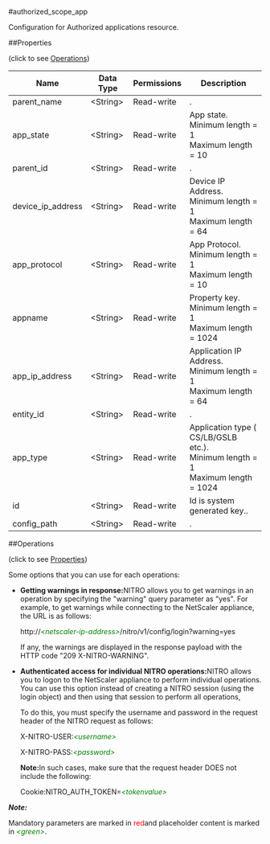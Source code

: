 #authorized_scope_app

Configuration for Authorized applications resource.


##Properties 
<span>(click to see [Operations](#opera))</span>


<table><thead><tr><th>Name</th><th>Data Type</th><th>Permissions</th><th>Description</th></tr></thead><tbody><tr><td>parent_name</td><td>&lt;String></td><td>Read-write</td><td>.</td></tr><tr><td>app_state</td><td>&lt;String></td><td>Read-write</td><td>App state.<br>Minimum length = 1<br>Maximum length = 10</td></tr><tr><td>parent_id</td><td>&lt;String></td><td>Read-write</td><td>.</td></tr><tr><td>device_ip_address</td><td>&lt;String></td><td>Read-write</td><td>Device IP Address.<br>Minimum length = 1<br>Maximum length = 64</td></tr><tr><td>app_protocol</td><td>&lt;String></td><td>Read-write</td><td>App Protocol.<br>Minimum length = 1<br>Maximum length = 10</td></tr><tr><td>appname</td><td>&lt;String></td><td>Read-write</td><td>Property key.<br>Minimum length = 1<br>Maximum length = 1024</td></tr><tr><td>app_ip_address</td><td>&lt;String></td><td>Read-write</td><td>Application IP Address.<br>Minimum length = 1<br>Maximum length = 64</td></tr><tr><td>entity_id</td><td>&lt;String></td><td>Read-write</td><td>.</td></tr><tr><td>app_type</td><td>&lt;String></td><td>Read-write</td><td>Application type ( CS/LB/GSLB etc.).<br>Minimum length = 1<br>Maximum length = 1024</td></tr><tr><td>id</td><td>&lt;String></td><td>Read-write</td><td>Id is system generated key..</td></tr><tr><td>config_path</td><td>&lt;String></td><td>Read-write</td><td>.</td></tr></tbody></table>
##Operations 
<span>(click to see [Properties](#prope))</span>


Some options that you can use for each operations:
<ul><li><p><b>Getting warnings in response:</b>NITRO allows you to get warnings in an operation by specifying the "warning" query parameter as "yes". For example, to get warnings while connecting to the NetScaler appliance, the URL is as follows:</p><p>http://<span style="color:green;font-style:italic;">&lt;netscaler-ip-address&gt;</span>/nitro/v1/config/login?warning=yes</p><p>If any, the warnings are displayed in the response payload with the HTTP code "209 X-NITRO-WARNING".</p></li><li><p><b>Authenticated access for individual NITRO operations:</b>NITRO allows you to logon to the NetScaler appliance to perform individual operations. You can use this option instead of creating a NITRO session (using the login object) and then using that session to perform all operations,</p><p>To do this, you must specify the username and password in the request header of the NITRO request as follows:</p><p>X-NITRO-USER:<span style="color:green;font-style:italic;">&lt;username&gt;</span></p><p>X-NITRO-PASS:<span style="color:green;font-style:italic;">&lt;password&gt;</span></p><p><b>Note:</b>In such cases, make sure that the request header DOES not include the following:</p><p>Cookie:NITRO_AUTH_TOKEN=<span style="color:green;font-style:italic;">&lt;tokenvalue&gt;</span></p></li></ul>



***Note:*** 
Mandatory parameters are marked in <span style="color:#FF0000;">red</span>and placeholder content is marked in <span style="color:green;font-style:italic">&lt;green&gt;</span>.

